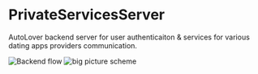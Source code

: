 # PrivateServicesServer
AutoLover backend server for user authenticaiton & services for various dating apps providers communication.

![Backend flow](https://user-images.githubusercontent.com/48961306/130067144-6f598834-fcf3-4d57-878d-91c353b64b64.jpg)
![big picture scheme](https://user-images.githubusercontent.com/48961306/130067152-d2673f11-f780-4bee-af14-dd9e9f556370.jpg)



